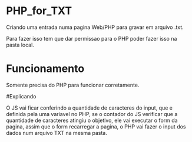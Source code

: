 # PHP_for_TXT

Criando uma entrada numa pagina Web/PHP para gravar em arquivo .txt.

Para fazer isso tem que dar permissao para o PHP poder fazer isso na pasta local.

# Funcionamento

Somente precisa do PHP para funcionar corretamente.

#Explicando

O JS vai ficar conferindo a quantidade de caracteres do input, que e definida pela uma variavel no PHP, se o contador do JS verificar que a quantidade de caracteres atingiu o objetivo, ele vai executar o form da pagina, assim que o form recarregar a pagina, o PHP vai fazer o input dos dados num arquivo TXT na mesma pasta.
